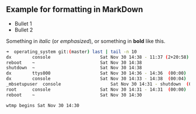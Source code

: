 Example for formatting in MarkDown
--------------------------------------

* Bullet 1 
* Bullet 2

Something in *italic* (or *emphasized*), or something in **bold** like this.


```bash
➜  operating_system git:(master) last | tail -n 10
dx        console                   Sat Nov 30 14:38 - 11:37 (2+20:58)
reboot    ~                         Sat Nov 30 14:38 
shutdown  ~                         Sat Nov 30 14:38 
dx        ttys000                   Sat Nov 30 14:36 - 14:36  (00:00)
dx        console                   Sat Nov 30 14:33 - 14:38  (00:04)
_mbsetupuser  console                   Sat Nov 30 14:31 - shutdown  (00:06)
root      console                   Sat Nov 30 14:31 - 14:31  (00:00)
reboot    ~                         Sat Nov 30 14:30 

wtmp begins Sat Nov 30 14:30 
```
